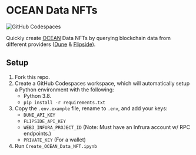 # OCEAN Data NFTs

![GitHub Codespaces](https://img.shields.io/badge/GitHub_Codespaces-%23121011.svg?stylee&logo=github&logoColor=white)

Quickly create [OCEAN](https://oceanprotocol.com/) Data NFTs by querying blockchain data from different providers ([Dune](https://dune.com/) & [Flipside](https://flipsidecrypto.xyz/)).

## Setup
1. Fork this repo.
2. Create a GitHub Codespaces workspace, which will automatically setup a Python environment with the following:
    * Python 3.8.
    * `pip install -r requirements.txt`
3. Copy the `.env.example` file, rename to `.env`, and add your keys:
    * `DUNE_API_KEY`
    * `FLIPSIDE_API_KEY`
    * `WEB3_INFURA_PROJECT_ID` (Note: Must have an Infrura account w/ RPC endpoints.)
    * `PRIVATE_KEY` (For a wallet)
4. Run `Create_OCEAN_Data_NFT.ipynb`

